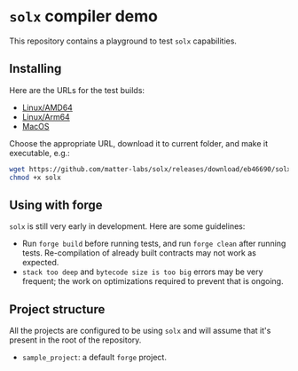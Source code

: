 # `solx` compiler demo

This repository contains a playground to test `solx` capabilities.

## Installing

Here are the URLs for the test builds:

- [Linux/AMD64](https://github.com/matter-labs/solx/releases/download/eb46690/solx-linux-amd64-gnu-test-build-06)
- [Linux/Arm64](https://github.com/matter-labs/solx/releases/download/eb46690/solx-linux-arm64-gnu-test-build-06)
- [MacOS](https://github.com/matter-labs/solx/releases/download/eb46690/solx-macosx-test-build-06)

Choose the appropriate URL, download it to current folder, and make it executable, e.g.:

```bash
wget https://github.com/matter-labs/solx/releases/download/eb46690/solx-linux-amd64-gnu-test-build-06 -O solx
chmod +x solx
```

## Using with forge

`solx` is still very early in development. Here are some guidelines:

- Run `forge build` before running tests, and run `forge clean` after running tests. Re-compilation of already built contracts may not work as expected.
- `stack too deep` and `bytecode size is too big` errors may be very frequent; the work on optimizations required to prevent that is ongoing.

## Project structure

All the projects are configured to be using `solx` and will assume that it's present in the root of the repository.

- `sample_project`: a default `forge` project.
